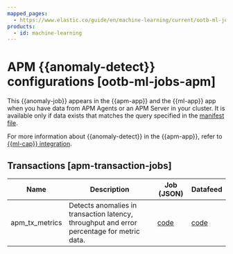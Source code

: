 ```yaml
---
mapped_pages:
  - https://www.elastic.co/guide/en/machine-learning/current/ootb-ml-jobs-apm.html
products:
  - id: machine-learning
---
```


# APM {{anomaly-detect}} configurations [ootb-ml-jobs-apm]

This {{anomaly-job}} appears in the {{apm-app}} and the {{ml-app}} app when you have data from APM Agents or an APM Server in your cluster. It is available only if data exists that matches the query specified in the [manifest file](https://github.com/elastic/kibana/blob/master/x-pack/platform/plugins/shared/ml/server/models/data_recognizer/modules/apm_transaction/manifest.json).

For more information about {{anomaly-detect}} in the {{apm-app}}, refer to [{{ml-cap}} integration](/solutions/observability/apm/machine-learning.md).


## Transactions [apm-transaction-jobs]

| Name | Description | Job (JSON) | Datafeed |
| --- | --- | --- | --- |
| apm_tx_metrics | Detects anomalies in transaction latency, throughput and error percentage for metric data. | [code](https://github.com/elastic/kibana/blob/main/x-pack/platform/plugins/shared/ml/server/models/data_recognizer/modules/apm_transaction/ml/apm_tx_metrics.json) | [code](https://github.com/elastic/kibana/blob/main/x-pack/platform/plugins/shared/ml/server/models/data_recognizer/modules/apm_transaction/ml/datafeed_apm_tx_metrics.json) |

